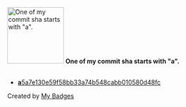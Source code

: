 <img src="https://my-badges.github.io/my-badges/a-commit.png" alt="One of my commit sha starts with &quot;a&quot;." title="One of my commit sha starts with &quot;a&quot;." width="128">
<strong>One of my commit sha starts with &quot;a&quot;.</strong>
<br><br>

- <a href="https://github.com/polRk/boilerplate/commit/a5a7e130e59f58bb33a74b548cabb010580d48fc"><strong>a</strong>5a7e130e59f58bb33a74b548cabb010580d48fc</a>


Created by <a href="https://github.com/my-badges/my-badges">My Badges</a>